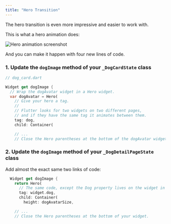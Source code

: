 ```yaml
---
title: "Hero Transition"
---
```


The hero transition is even more impressive and easier to work with.

This is what a hero animation does:

![Hero animation screenshot](https://res.cloudinary.com/ericwindmill/image/upload/c_scale,r_5,w_300/v1521400580/flutter_by_example/hero_animation.gif)

And you can make it happen with four new lines of code.

### 1. Update the `dogImage` method of your `_DogCardState` class

```dart
// dog_card.dart

Widget get dogImage {
  // Wrap the dogAvatar widget in a Hero widget.
  var dogAvatar = Hero(
    // Give your hero a tag.
    //
    // Flutter looks for two widgets on two different pages,
    // and if they have the same tag it animates between them.
    tag: dog,
    child: Container(

    // ...
    // Close the Hero parentheses at the bottom of the dogAvatar widget.
```

### 2. Update the `dogImage` method of your `_DogDetailPageState` class

Add almost the exact same two links of code:

```dart
  Widget get dogImage {
    return Hero(
      // The same code, except the Dog property lives on the widget in this file.
      tag: widget.dog,
      child: Container(
        height: dogAvatarSize,

    // ...
    // Close the Hero parentheses at the bottom of your widget.
```
